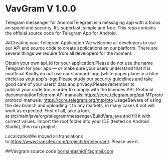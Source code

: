 # VavGram V 1.0.0
Telegram messenger for AndroidTelegram is a messaging app with a focus on speed and security. It’s superfast, simple and free. This repo contains the official source code for Telegram App for Android.


##Creating your Telegram Application
We welcome all developers to use our API and source code to create applications on our platform. There are several things we require from all developers for the moment.

Obtain your own api_id for your application.Please do not use the name Telegram for your app — or make sure your users understand that it is unofficial.Kindly do not use our standard logo (white paper plane in a blue circle) as your app's logo.Please study our security guidelines and take good care of your users' data and privacy.Please remember to publish your code too in order to comply with the licences.API, Protocol documentationTelegram API manuals: https://core.telegram.org/api
MTproto protocol manuals: https://core.telegram.org/mtproto
UsageBeware of using the dev branch and uploading it to any markets, in many cases it not will work as expected.
First of all, take a look at src/main/java/org/telegram/messenger/BuildVars.java and fill it with correct values. Import the root folder into your IDE (tested on Android Studio), then run project.

LocalizationWe moved all translations to https://www.transifex.com/projects/p/telegram/. Please use it.


##Vavgram source code
borhanrashidi1@gmail.com
